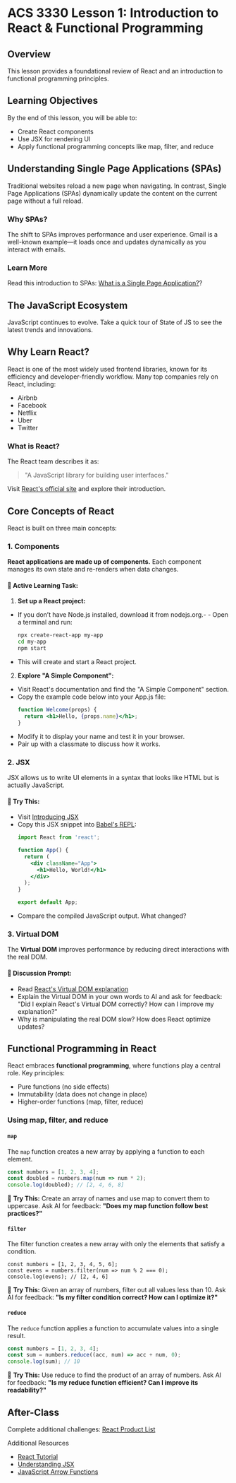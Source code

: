 # ACS 3330 Lesson 1: Introduction to React & Functional Programming

## Overview

This lesson provides a foundational review of React and an introduction to functional programming principles.

## Learning Objectives

By the end of this lesson, you will be able to:

- Create React components
- Use JSX for rendering UI
- Apply functional programming concepts like map, filter, and reduce

## Understanding Single Page Applications (SPAs)

Traditional websites reload a new page when navigating. In contrast, Single Page Applications (SPAs) dynamically update the content on the current page without a full reload.

### Why SPAs?

The shift to SPAs improves performance and user experience. Gmail is a well-known example—it loads once and updates dynamically as you interact with emails.

### Learn More

Read this introduction to SPAs: [What is a Single Page Application?](https://www.bloomreach.com/en/blog/2018/07/what-is-a-single-page-application.html)?

## The JavaScript Ecosystem

JavaScript continues to evolve. Take a quick tour of State of JS to see the latest trends and innovations.

## Why Learn React?

React is one of the most widely used frontend libraries, known for its efficiency and developer-friendly workflow. Many top companies rely on React, including:

- Airbnb
- Facebook
- Netflix
- Uber
- Twitter

### What is React?

The React team describes it as:

> "A JavaScript library for building user interfaces."

Visit [React's official site](https://react.dev) and explore their introduction.

## Core Concepts of React

React is built on three main concepts:

### 1. Components

**React applications are made up of components.** Each component manages its own state and re-renders when data changes.

#### 🔹 Active Learning Task:
1. **Set up a React project:**
  - If you don’t have Node.js installed, download it from nodejs.org.- - Open a terminal and run:
    ```sh
    npx create-react-app my-app
    cd my-app
    npm start
    ```
  - This will create and start a React project.
2. **Explore "A Simple Component":**
  - Visit React's documentation and find the "A Simple Component" section.
  - Copy the example code below into your App.js file:
    ```jsx
    function Welcome(props) {
      return <h1>Hello, {props.name}</h1>;
    }
    ```
  - Modify it to display your name and test it in your browser.
  - Pair up with a classmate to discuss how it works.

### 2. JSX

JSX allows us to write UI elements in a syntax that looks like HTML but is actually JavaScript.

#### 🔹 Try This:

- Visit [Introducing JSX](https://reactjs.org/docs/introducing-jsx.html)
- Copy this JSX snippet into [Babel's REPL](https://babeljs.io/repl/):
  ```jsx
  import React from 'react';

  function App() {
    return (
      <div className="App">
        <h1>Hello, World!</h1>
      </div>
    );
  }

  export default App;
  ```
- Compare the compiled JavaScript output. What changed?

### 3. Virtual DOM

The **Virtual DOM** improves performance by reducing direct interactions with the real DOM.

#### 🔹 Discussion Prompt:

- Read [React's Virtual DOM explanation](https://legacy.reactjs.org/docs/faq-internals.html)
- Explain the Virtual DOM in your own words to AI and ask for feedback: "Did I explain React's Virtual DOM correctly? How can I improve my explanation?"
- Why is manipulating the real DOM slow? How does React optimize updates?

## Functional Programming in React

React embraces **functional programming**, where functions play a central role. Key principles:

- Pure functions (no side effects)
- Immutability (data does not change in place)
- Higher-order functions (map, filter, reduce)

### Using map, filter, and reduce

#### `map`

The `map` function creates a new array by applying a function to each element.

```js
const numbers = [1, 2, 3, 4];
const doubled = numbers.map(num => num * 2);
console.log(doubled); // [2, 4, 6, 8]
```

🔹 **Try This:** Create an array of names and use map to convert them to uppercase.
Ask AI for feedback: **"Does my map function follow best practices?"**

#### `filter`

The filter function creates a new array with only the elements that satisfy a condition.

```JS
const numbers = [1, 2, 3, 4, 5, 6];
const evens = numbers.filter(num => num % 2 === 0);
console.log(evens); // [2, 4, 6]
```

🔹 **Try This:** Given an array of numbers, filter out all values less than 10.
Ask AI for feedback: **"Is my filter condition correct? How can I optimize it?"**

#### `reduce`

The `reduce` function applies a function to accumulate values into a single result.

```js
const numbers = [1, 2, 3, 4];
const sum = numbers.reduce((acc, num) => acc + num, 0);
console.log(sum); // 10
```

🔹 **Try This:** Use reduce to find the product of an array of numbers.
Ask AI for feedback: **"Is my reduce function efficient? Can I improve its readability?"**

## After-Class

Complete additional challenges: [React Product List]()

Additional Resources

- [React Tutorial](https://react.dev/learn/tutorial-tic-tac-toe)
- [Understanding JSX](https://react.dev/learn/writing-markup-with-jsx)
- [JavaScript Arrow Functions](https://developer.mozilla.org/en-US/docs/Web/JavaScript/Reference/Functions/Arrow_functions)

